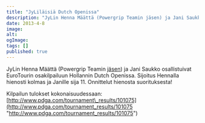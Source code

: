 ```yaml
---
title: "JyLiläisiä Dutch Openissa"
description: "JyLin Henna Määttä (Powergrip Teamin jäsen) ja Jani Saukko osallistuivat EuroTourin osakilpailuun Hollannin Dutch Openissa. Sijoitus Hennalla hienosti kolmas ja Janille sija 11. Onnittelut hienosta suorituksesta! Kilpailun tulokset kokonaisuudessaan: http://www.pdga.com/tournament_results/101075"
date: 2013-4-8
image:
alt:
ogImage:
tags: []
published: true
---
```

JyLin Henna Määttä (Powergrip Teamin [jäsen](http://www.powergrip.fi/blog/henna/ "http://www.powergrip.fi/blog/henna/")) ja Jani Saukko osallistuivat EuroTourin osakilpailuun Hollannin Dutch Openissa. Sijoitus Hennalla hienosti kolmas ja Janille sija 11. Onnittelut hienosta suorituksesta!

Kilpailun tulokset kokonaisuudessaan: [http://www.pdga.com/tournament\_results/101075](http://www.pdga.com/tournament_results/101075 "http://www.pdga.com/tournament_results/101075")

